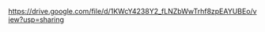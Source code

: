 <!-- link review  -->
https://drive.google.com/file/d/1KWcY4238Y2_fLNZbWwTrhf8zpEAYUBEo/view?usp=sharing
